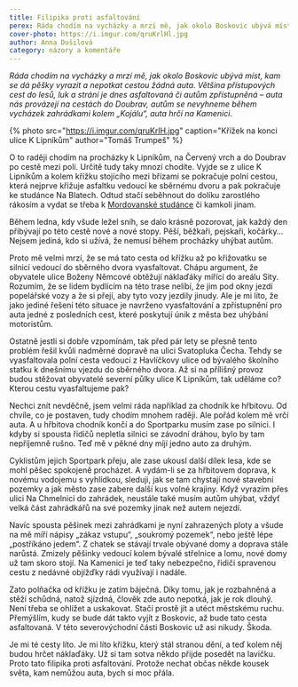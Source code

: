 ```yaml
---
title: Filipika proti asfaltování
perex: Ráda chodím na vycházky a mrzí mě, jak okolo Boskovic ubývá míst, kam se dá pěšky vyrazit a nepotkat cestou žádná auta. Auta nás provázejí na cestách do Doubrav, autům se nevyhneme během vycházek zahrádkami kolem „Kojálu“, auta hrčí na Kamenici.
cover-photo: https://i.imgur.com/qruKrlHl.jpg
author: Anna Dušilová
category: názory a komentáře
---
```


*Ráda chodím na vycházky a mrzí mě, jak okolo Boskovic ubývá míst, kam se dá pěšky vyrazit a nepotkat cestou žádná auta. Většina přístupových cest do lesů, luk a strání je dnes asfaltovaná či autům zpřístupněná – auta nás provázejí na cestách do Doubrav, autům se nevyhneme během vycházek zahrádkami kolem „Kojálu“, auta hrčí na Kamenici.*

{% photo src="https://i.imgur.com/qruKrlH.jpg" caption="Křížek na konci ulice K Lipníkům" author="Tomáš Trumpeš" %}

O to raději chodím na procházky k Lipníkům, na Červený vrch a do Doubrav po cestě mezi poli. Určitě tudy taky mnozí chodíte. Vyjde se z ulice K Lipníkům a kolem křížku stojícího mezi břízami se pokračuje polní cestou, která nejprve křižuje asfaltku vedoucí ke sběrnému dvoru a pak pokračuje ke studánce Na Blatech. Odtud stačí seběhnout do dolíku zarostlého rákosím a vydat se třeba k [Mordovanské studánce](http://www.ohlasy.info/clanky/2015/11/mordovanska-studanka.html) či kamkoli jinam.

Během ledna, kdy všude ležel sníh, se dalo krásně pozorovat, jak každý den přibývají po této cestě nové a nové stopy. Pěší, běžkaři, pejskaři, kočárky… Nejsem jediná, kdo si užívá, že nemusí během procházky uhýbat autům. 

Proto mě velmi mrzí, že se má tato cesta od křížku až po křižovatku se silnicí vedoucí do sběrného dvora vyasfaltovat. Chápu argument, že obyvatele ulice Boženy Němcové obtěžují náklaďáky mířící do areálu Sity. Rozumím, že se lidem bydlícím na této trase nelíbí, že jim pod okny jezdí popelářské vozy a že si přejí, aby tyto vozy jezdily jinudy. Ale je mi líto, že jako jediné řešení této situace je navrženo vyasfaltování a zpřístupnění pro auta jedné z posledních cest, které poskytují únik z města bez uhýbání motoristům. 

Ostatně jestli si dobře vzpomínám, tak před pár lety se přesně tento problém řešil kvůli nadměrné dopravě na ulici Svatopluka Čecha. Tehdy se vyasfaltovala polní cesta vedoucí z Havlíčkovy ulice od bývalého školního statku k dnešnímu vjezdu do sběrného dvora. Až si na přílišný provoz budou stěžovat obyvatelé severní půlky ulice K Lipníkům, tak uděláme co? Kterou cestu vyasfaltujeme pak?

Nechci znít nevděčně, jsem velmi ráda například za chodník ke hřbitovu. Od chvíle, co je postaven, tudy chodím mnohem raději. Ale pořád kolem mě vrčí auta. A u hřbitova chodník končí a do Sportparku musím zase po silnici. I kdyby si spousta řidičů nepletla silnici se závodní dráhou, bylo by tam nepříjemně rušno. Teď mě v pěkné dny míjí jedno auto za druhým.

Cyklistům jejich Sportpark přeju, ale zase ukousl další dílek lesa, kde se mohl pěšec spokojeně procházet. A vydám-li se za hřbitovem doprava, k novému vodojemu s vyhlídkou, sleduji, jak se tam chystají nové stavební pozemky a jak město zase zabere další kus volné krajiny. Když vyrazím přes ulici Na Chmelnici do zahrádek, neustále také musím autům uhýbat, vždyť velká část zahrádkářů na své pozemky jinak než autem nejezdí.

Navíc spousta pěšinek mezi zahrádkami je nyní zahrazených ploty a všude na mě míří nápisy „zákaz vstupu“, „soukromý pozemek“, nebo ještě lépe „postříkáno jedem“. Z chatek se stávají trvale obývané domy a doprava stále narůstá. Zmizely pěšinky vedoucí kolem bývalé střelnice a lomu, nové domy už tam skoro stojí. Na Kamenici je teď taky nebezpečno, řidiči spravenou cestu z nedávné objížďky rádi využívají i nadále.

Zato polňačka od křížku je zatím báječná. Díky tomu, jak je rozbahněná a stěží schůdná, natož sjízdná, člověk zde auto nepotká, jak je rok dlouhý. Není třeba se ohlížet a uskakovat. Stačí prostě jít a utéct městskému ruchu. Přemýšlím, kudy se bude dát takto vyjít z Boskovic, až bude tato cesta asfaltovaná. V této severovýchodní části Boskovic už asi nikudy. Škoda. 

Je mi té cesty líto. Je mi líto křížku, který stál stranou dění, a teď kolem něj budou hrčet náklaďáky. Už si tam sotva někdo přijde posedět na lavičku. Proto tato filipika proti asfaltování. Protože nechat občas někde kousek světa, kam nemůžou auta, bych si moc přála.
